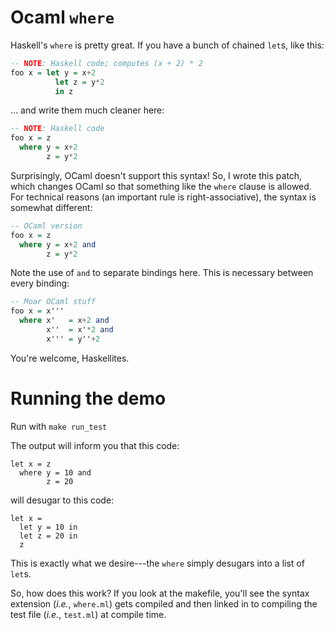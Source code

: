 # Ocaml `where`

Haskell's `where` is pretty great. If you have a bunch of chained `let`s, like this:

```haskell
-- NOTE: Haskell code; computes (x + 2) * 2
foo x = let y = x+2
          let z = y*2
          in z
```

… and write them much cleaner here:

```haskell
-- NOTE: Haskell code
foo x = z
  where y = x+2
        z = y*2
```

Surprisingly, OCaml doesn't support this syntax! So, I wrote this patch, which changes OCaml so that something like the `where` clause is allowed. For technical reasons (an important rule is right-associative), the syntax is somewhat different:

```haskell
-- OCaml version
foo x = z
  where y = x+2 and
        z = y*2
```

Note the use of `and` to separate bindings here. This is necessary between every binding:

```haskell
-- Moar OCaml stuff
foo x = x'''
  where x'   = x+2 and
        x''  = x'*2 and
        x''' = y''+2
```

You're welcome, Haskellites.


# Running the demo

Run with `make run_test`

The output will inform you that this code:

```
let x = z
  where y = 10 and
        z = 20
```

will desugar to this code:

```
let x =
  let y = 10 in
  let z = 20 in
  z
```

This is exactly what we desire---the `where` simply desugars into a list of `let`s.

So, how does this work? If you look at the makefile, you'll see the syntax extension (*i.e.*, `where.ml`) gets compiled and then linked in to compiling the test file (*i.e.*, `test.ml`) at compile time.